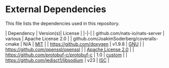 # External Dependencies

This file lists the dependencies used in this repository.

| Dependency | Version(s)| License |
|-|-|
| github.com/nats-io/nats-server | various | Apache License 2.0 |
| github.com/JoakimSoderberg/coveralls-cmake | N/A | [MIT](https://github.com/JoakimSoderberg/coveralls-cmake/blob/master/LICENSE.md) |
| https://github.com/doxygen | v1.9.8 | [GNU](https://github.com/doxygen/doxygen/blob/master/LICENSE) |
| https://github.com/openssl/openssl | | [Apache License 2.0](https://github.com/openssl/openssl/blob/master/LICENSE.txt) |
| https://github.com/protobuf-c/protobuf-c | 1.0 | [custom](https://github.com/protobuf-c/protobuf-c/blob/master/LICENSE) |
| https://github.com/jedisct1/libsodium | v23 | [ISC](https://github.com/jedisct1/libsodium/blob/master/LICENSE) |
